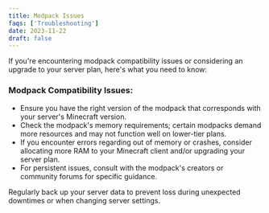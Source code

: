 ```yaml
---
title: Modpack Issues
faqs: ['Troubleshooting']
date: 2023-11-22
draft: false
---
```


If you're encountering modpack compatibility issues or considering an upgrade to your server plan, here's what you need to know:

### Modpack Compatibility Issues:
- Ensure you have the right version of the modpack that corresponds with your server's Minecraft version.
- Check the modpack's memory requirements; certain modpacks demand more resources and may not function well on lower-tier plans.
- If you encounter errors regarding out of memory or crashes, consider allocating more RAM to your Minecraft client and/or upgrading your server plan.
- For persistent issues, consult with the modpack's creators or community forums for specific guidance.

Regularly back up your server data to prevent loss during unexpected downtimes or when changing server settings.